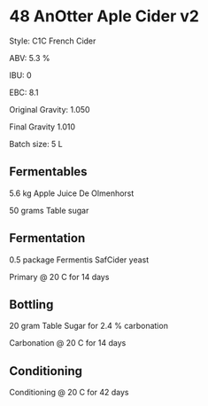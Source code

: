 # 48 AnOtter Aple Cider v2

Style: C1C French Cider

ABV: 5.3 %

IBU: 0

EBC: 8.1

Original Gravity: 1.050

Final Gravity 1.010

Batch size: 5 L

## Fermentables

5.6 kg Apple Juice De Olmenhorst

50 grams Table sugar

## Fermentation

0.5 package Fermentis SafCider yeast

Primary @ 20 C for 14 days

## Bottling

20 gram Table Sugar for 2.4 % carbonation

Carbonation @ 20 C for 14 days

## Conditioning

Conditioning @ 20 C for 42 days
